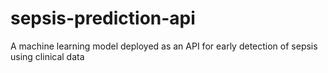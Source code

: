 # sepsis-prediction-api
A machine learning model deployed as an API for early detection of sepsis using clinical data
